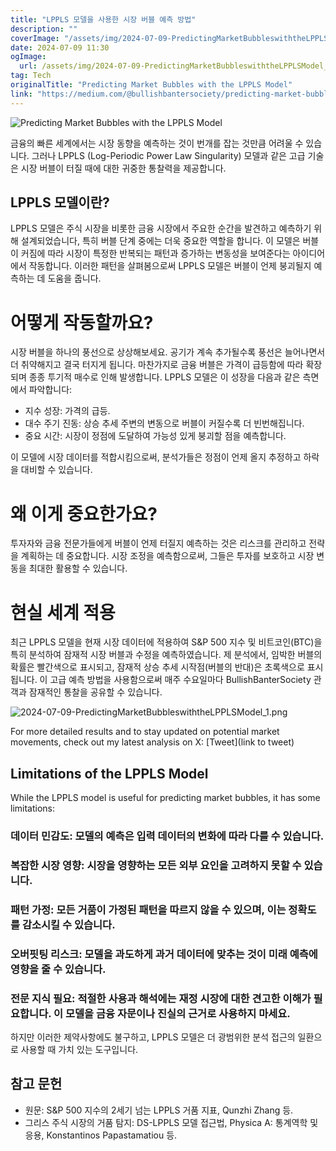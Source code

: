 ```yaml
---
title: "LPPLS 모델을 사용한 시장 버블 예측 방법"
description: ""
coverImage: "/assets/img/2024-07-09-PredictingMarketBubbleswiththeLPPLSModel_0.png"
date: 2024-07-09 11:30
ogImage: 
  url: /assets/img/2024-07-09-PredictingMarketBubbleswiththeLPPLSModel_0.png
tag: Tech
originalTitle: "Predicting Market Bubbles with the LPPLS Model"
link: "https://medium.com/@bullishbantersociety/predicting-market-bubbles-with-the-lppls-model-20fd0e5fdec3"
---
```



![Predicting Market Bubbles with the LPPLS Model](/assets/img/2024-07-09-PredictingMarketBubbleswiththeLPPLSModel_0.png)

금융의 빠른 세계에서는 시장 동향을 예측하는 것이 번개를 잡는 것만큼 어려울 수 있습니다. 그러나 LPPLS (Log-Periodic Power Law Singularity) 모델과 같은 고급 기술은 시장 버블이 터질 때에 대한 귀중한 통찰력을 제공합니다.

## LPPLS 모델이란?

LPPLS 모델은 주식 시장을 비롯한 금융 시장에서 주요한 순간을 발견하고 예측하기 위해 설계되었습니다, 특히 버블 단계 중에는 더욱 중요한 역할을 합니다. 이 모델은 버블이 커짐에 따라 시장이 특정한 반복되는 패턴과 증가하는 변동성을 보여준다는 아이디어에서 작동합니다. 이러한 패턴을 살펴봄으로써 LPPLS 모델은 버블이 언제 붕괴될지 예측하는 데 도움을 줍니다.

<div class="content-ad"></div>

# 어떻게 작동할까요?

시장 버블을 하나의 풍선으로 상상해보세요. 공기가 계속 추가될수록 풍선은 늘어나면서 더 취약해지고 결국 터지게 됩니다. 마찬가지로 금융 버블은 가격이 급등함에 따라 확장되며 종종 투기적 매수로 인해 발생합니다. LPPLS 모델은 이 성장을 다음과 같은 측면에서 파악합니다:

- 지수 성장: 가격의 급등.
- 대수 주기 진동: 상승 추세 주변의 변동으로 버블이 커질수록 더 빈번해집니다.
- 중요 시간: 시장이 정점에 도달하여 가능성 있게 붕괴할 점을 예측합니다.

이 모델에 시장 데이터를 적합시킴으로써, 분석가들은 정점이 언제 올지 추정하고 하락을 대비할 수 있습니다.

<div class="content-ad"></div>

# 왜 이게 중요한가요?

투자자와 금융 전문가들에게 버블이 언제 터질지 예측하는 것은 리스크를 관리하고 전략을 계획하는 데 중요합니다. 시장 조정을 예측함으로써, 그들은 투자를 보호하고 시장 변동을 최대한 활용할 수 있습니다.

# 현실 세계 적용

최근 LPPLS 모델을 현재 시장 데이터에 적용하여 S&P 500 지수 및 비트코인(BTC)을 특히 분석하여 잠재적 시장 버블과 수정을 예측하였습니다. 제 분석에서, 임박한 버블의 확률은 빨간색으로 표시되고, 잠재적 상승 추세 시작점(버블의 반대)은 초록색으로 표시됩니다. 이 고급 예측 방법을 사용함으로써 매주 수요일마다 BullishBanterSociety 관객과 잠재적인 통찰을 공유할 수 있습니다.

<div class="content-ad"></div>

![2024-07-09-PredictingMarketBubbleswiththeLPPLSModel_1.png](/assets/img/2024-07-09-PredictingMarketBubbleswiththeLPPLSModel_1.png)

For more detailed results and to stay updated on potential market movements, check out my latest analysis on X: [Tweet](link to tweet)

## Limitations of the LPPLS Model

While the LPPLS model is useful for predicting market bubbles, it has some limitations:

<div class="content-ad"></div>

### 데이터 민감도: 모델의 예측은 입력 데이터의 변화에 따라 다를 수 있습니다.
### 복잡한 시장 영향: 시장을 영향하는 모든 외부 요인을 고려하지 못할 수 있습니다.
### 패턴 가정: 모든 거품이 가정된 패턴을 따르지 않을 수 있으며, 이는 정확도를 감소시킬 수 있습니다.
### 오버핏팅 리스크: 모델을 과도하게 과거 데이터에 맞추는 것이 미래 예측에 영향을 줄 수 있습니다.
### 전문 지식 필요: 적절한 사용과 해석에는 재정 시장에 대한 견고한 이해가 필요합니다. 이 모델을 금융 자문이나 진실의 근거로 사용하지 마세요.

하지만 이러한 제약사항에도 불구하고, LPPLS 모델은 더 광범위한 분석 접근의 일환으로 사용할 때 가치 있는 도구입니다.

## 참고 문헌

- 원문: S&P 500 지수의 2세기 넘는 LPPLS 거품 지표, Qunzhi Zhang 등.
- 그리스 주식 시장의 거품 탐지: DS-LPPLS 모델 접근법, Physica A: 통계역학 및 응용, Konstantinos Papastamatiou 등.